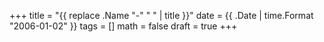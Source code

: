 +++
title = "{{ replace .Name "-" " " | title }}"
date = {{ .Date | time.Format "2006-01-02" }}
tags = []
math = false
draft = true
+++
